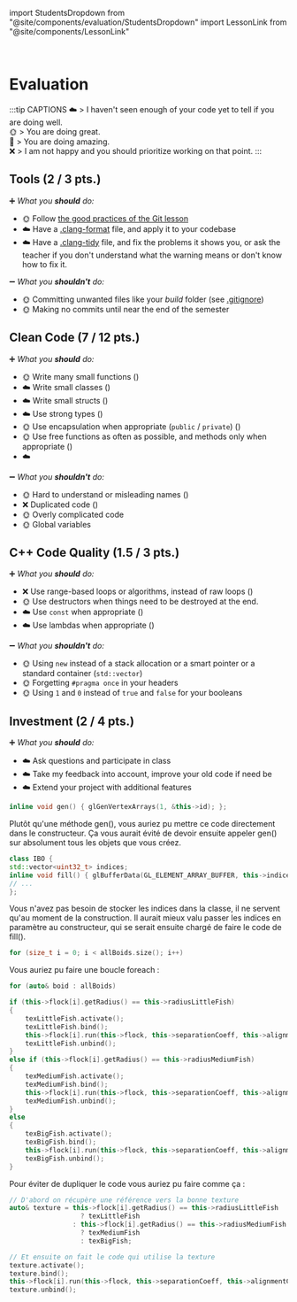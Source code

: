 import StudentsDropdown from "@site/components/evaluation/StudentsDropdown"
import LessonLink from "@site/components/LessonLink"

<StudentsDropdown/>

<br/>

# Evaluation

:::tip CAPTIONS
☁️ > I haven't seen enough of your code yet to tell if you are doing well.<br/>
🌞 > You are doing great.<br/>
🌈 > You are doing amazing.<br/>
❌ > I am not happy and you should prioritize working on that point.
:::

## Tools (2 / 3 pts.)

➕ *What you **should** do:*

- 🌞 Follow [the good practices of the Git lesson](/lessons/git#good-practices)
- ☁️ Have a [.clang-format](/lessons/formatting-tool/) file, and apply it to your codebase
- ☁️ Have a [.clang-tidy](/lessons/static-analysers/) file, and fix the problems it shows you, or ask the teacher if you don't understand what the warning means or don't know how to fix it.

➖ *What you **shouldn't** do:*

- 🌞 Committing unwanted files like your *build* folder (see [.gitignore](/lessons/git#gitignore))
- 🌞 Making no commits until near the end of the semester

## Clean Code (7 / 12 pts.)

➕ *What you **should** do:*

- 🌞 Write many small functions (<LessonLink slug="write-small-functions"/>)
- ☁️ Write small classes (<LessonLink slug="design-cohesive-classes"/>)
- ☁️ Write small structs (<LessonLink slug="use-structs-to-group-data"/>)
- ☁️ Use strong types (<LessonLink slug="strong-types"/>)
- 🌞 Use encapsulation when appropriate (`public` / `private`) (<LessonLink slug="design-cohesive-classes"/>)
- 🌞 Use free functions as often as possible, and methods only when appropriate (<LessonLink slug="prefer-free-functions"/>)
- ☁️ <LessonLink slug="minimize-dependencies"/>

➖ *What you **shouldn't** do:*

- 🌞 Hard to understand or misleading names (<LessonLink slug="naming"/>)
- ❌ Duplicated code (<LessonLink slug="dry-dont-repeat-yourself"/>)
- 🌞 Overly complicated code
- 🌞 Global variables

## C++ Code Quality (1.5 / 3 pts.)

➕ *What you **should** do:*

- ❌ Use range-based loops or algorithms, instead of raw loops (<LessonLink slug="stl-algorithms"/>)
- 🌞 Use destructors when things need to be destroyed at the end.
- ☁️ Use `const` when appropriate (<LessonLink slug="const"/>)
- ☁️ Use lambdas when appropriate (<LessonLink slug="lambda"/>)

➖ *What you **shouldn't** do:*

- 🌞 Using `new` instead of a stack allocation or a smart pointer or a standard container (`std::vector`)
- 🌞 Forgetting `#pragma once` in your headers
- 🌞 Using `1` and `0` instead of `true` and `false` for your booleans

## Investment (2 / 4 pts.)

➕ *What you **should** do:*

- ☁️ Ask questions and participate in class
- ☁️ Take my feedback into account, improve your old code if need be
- ☁️ Extend your project with additional features

```cpp
inline void gen() { glGenVertexArrays(1, &this->id); };
```
Plutôt qu'une méthode gen(), vous auriez pu mettre ce code directement dans le constructeur. Ça vous aurait évité de devoir ensuite appeler gen() sur absolument tous les objets que vous créez.

```cpp
class IBO {
std::vector<uint32_t> indices;
inline void fill() { glBufferData(GL_ELEMENT_ARRAY_BUFFER, this->indices.size() * sizeof(uint32_t), this->indices.data(), GL_STATIC_DRAW); };
// ...
};
```
Vous n'avez pas besoin de stocker les indices dans la classe, il ne servent qu'au moment de la construction. Il aurait mieux valu passer les indices en paramètre au constructeur, qui se serait ensuite chargé de faire le code de fill().

```cpp
for (size_t i = 0; i < allBoids.size(); i++)
```
Vous auriez pu faire une boucle foreach :
```cpp
for (auto& boid : allBoids)
```

```cpp
if (this->flock[i].getRadius() == this->radiusLittleFish)
{
    texLittleFish.activate();
    texLittleFish.bind();
    this->flock[i].run(this->flock, this->separationCoeff, this->alignmentCoeff, this->cohesionCoeff, wallSize, ctx, camMVMatrix, uniMVP, uniMV, uniNormal, fishVertices);
    texLittleFish.unbind();
}
else if (this->flock[i].getRadius() == this->radiusMediumFish)
{
    texMediumFish.activate();
    texMediumFish.bind();
    this->flock[i].run(this->flock, this->separationCoeff, this->alignmentCoeff, this->cohesionCoeff, wallSize, ctx, camMVMatrix, uniMVP, uniMV, uniNormal, fishVertices);
    texMediumFish.unbind();
}
else
{
    texBigFish.activate();
    texBigFish.bind();
    this->flock[i].run(this->flock, this->separationCoeff, this->alignmentCoeff, this->cohesionCoeff, wallSize, ctx, camMVMatrix, uniMVP, uniMV, uniNormal, fishVertices);
    texBigFish.unbind();
}
```
Pour éviter de dupliquer le code vous auriez pu faire comme ça :
```cpp
// D'abord on récupère une référence vers la bonne texture
auto& texture = this->flock[i].getRadius() == this->radiusLittleFish
                  ? texLittleFish
                : this->flock[i].getRadius() == this->radiusMediumFish
                  ? texMediumFish
                  : texBigFish;

// Et ensuite on fait le code qui utilise la texture
texture.activate();
texture.bind();
this->flock[i].run(this->flock, this->separationCoeff, this->alignmentCoeff, this->cohesionCoeff, wallSize, ctx, camMVMatrix, uniMVP, uniMV, uniNormal, fishVertices);
texture.unbind();
```